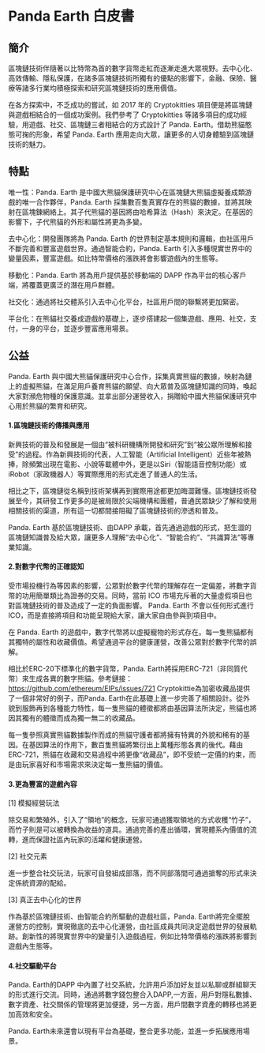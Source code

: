# Panda Earth 白皮書

## 簡介

區塊鏈技術伴隨著以比特幣為首的數字貨幣走紅而逐漸走進大眾視野。去中心化、高效傳輸、隱私保護，在諸多區塊鏈技術所獨有的優點的影響下，金融、保險、醫療等諸多行業均積極探索和研究區塊鏈技術的應用價值。

在各方探索中，不乏成功的嘗試，如 2017 年的 Cryptokitties 項目便是將區塊鏈與遊戲相結合的一個成功案例。我們參考了 Cryptokitties 等諸多項目的成功經驗，用遊戲、社交、區塊鏈三者相結合的方式設計了 Panda. Earth。借助熊貓憨態可掬的形象，希望 Panda. Earth 應用走向大眾，讓更多的人切身體驗到區塊鏈技術的魅力。

## 特點

唯一性：Panda. Earth 是中國大熊貓保護研究中心在區塊鏈大熊貓虛擬養成類游戲的唯一合作夥伴，Panda. Earth 採集數百隻真實存在的熊貓的數據，並將其映射在區塊鍊網絡上。其子代熊貓的基因將由哈希算法（Hash）來決定。在基因的影響下，子代熊貓的外形和屬性將更為多變。

去中心化：開發團隊將為 Panda. Earth 的世界制定基本規則和邏輯，由社區用戶不斷完善和豐富遊戲世界。通過智能合約，Panda. Earth 引入多種現實世界中的變量因素，豐富遊戲。如比特幣價格的漲跌將會影響遊戲內的生態等。

移動化：Panda. Earth 將為用戶提供基於移動端的 DAPP 作為平台的核心客戶端，將覆蓋更廣泛的潛在用戶群體。

社交化：通過將社交體系引入去中心化平台，社區用戶間的聯繫將更加緊密。

平台化：在熊貓社交養成遊戲的基礎上，逐步搭建起一個集遊戲、應用、社交，支付，一身的平台，並逐步豐富應用場景。

## 公益

Panda. Earth 與中國大熊貓保護研究中心合作，採集真實熊貓的數據，映射為鏈上的虛擬熊貓，在滿足用戶養育熊貓的願望、向大眾普及區塊鏈知識的同時，喚起大家對瀕危物種的保護意識。並拿出部分運營收入，捐贈給中國大熊貓保護研究中心用於熊貓的繁育和研究。

#### 1.區塊鏈技術的傳播與應用

新興技術的普及和發展是一個由“被科研機構所開發和研究”到“被公眾所理解和接受”的過程。作為新興技術的代表，人工智能（Artificial Intelligent）近些年被熱捧，除頻繁出現在電影、小說等載體中外，更是以Siri（智能語音控制功能）或iRobot（家政機器人）等實際應用的形式走進了普通人的生活。

相比之下，區塊鏈從名稱到技術架構再到實際用途都更加晦澀難懂。區塊鏈技術發展至今，其研發工作更多的是被局限於尖端機構和團體，普通民眾缺少了解和使用相關技術的渠道，所有這一切都間接阻礙了區塊鏈技術的滲透和普及。

Panda. Earth 基於區塊鏈技術、由DAPP 承載，首先通過遊戲的形式，把生澀的區塊鏈知識普及給大眾，讓更多人理解“去中心化”、“智能合約”、“共識算法”等專業知識。

#### 2.對數字代幣的正確認知

受市場投機行為等因素的影響，公眾對於數字代幣的理解存在一定偏差，將數字貨幣的功用簡單類比為證券的交易。同時，當前 ICO 市場充斥著的大量虛假項目也對區塊鏈技術的普及造成了一定的負面影響。 Panda. Earth 不會以任何形式進行 ICO，而是直接將項目和功能呈現給大家，讓大家自由參與到項目中。

在 Panda. Earth 的遊戲中，數字代幣將以虛擬寵物的形式存在。每一隻熊貓都有其獨特的屬性和收藏價值。希望通過平台的健康運營，改善公眾對於數字代幣的誤解。

相比於ERC-20下標準化的數字貨幣，Panda. Earth將採用ERC-721（非同質代幣）來生成各異的數字熊貓。參考鏈接：https://github.com/ethereum/EIPs/issues/721 Cryptokittie為加密收藏品提供了一個非常好的例子，而Panda. Earth在此基礎上進一步完善了相關設計。從外貌到服飾再到各種能力特性，每一隻熊貓的體徵都將由基因算法所決定，熊貓也將因其獨有的體徵而成為獨一無二的收藏品。

每一隻參照真實熊貓數據製作而成的熊貓守護者都將擁有特異的外貌和稀有的基因。在基因算法的作用下，數百隻熊貓將繁衍出上萬種形態各異的後代。藉由ERC-721，熊貓在收藏和交易過程中將更像“收藏品”，即不受統一定價的約束，而是由玩家喜好和市場需求來決定每一隻熊貓的價值。

#### 3.更為豐富的遊戲內容

[1] 模擬經營玩法

除交易和繁殖外，引入了“領地”的概念，玩家可通過獲取領地的方式收穫“竹子”，而竹子則是可以被轉換為收益的道具。通過完善的產出循環，實現體系內價值的流轉，進而保證社區內玩家的活躍和健康運營。

[2] 社交元素

進一步整合社交玩法，玩家可自發組成部落，而不同部落間可通過搶奪的形式來決定係統資源的配給。

[3] 真正去中心化的世界

作為基於區塊鏈技術、由智能合約所驅動的遊戲社區，Panda. Earth將完全擺脫運營方的控制，實現徹底的去中心化運營，由社區成員共同決定遊戲世界的發展軌跡。創新性的將現實世界中的變量引入遊戲過程，例如比特幣價格的漲跌將影響到遊戲內生態等。

#### 4.社交驅動平台

Panda. Earth的DAPP 中內置了社交系統，允許用戶添加好友並以私聊或群組聊天的形式進行交流。同時，通過將數字錢包整合入DAPP,一方面，用戶對隱私數據、數字資產、社交關係的管理將更加便捷，另一方面，用戶間數字資產的轉移也將更加高效和安全。

Panda. Earth未來還會以現有平台為基礎，整合更多功能，並進一步拓展應用場景。
